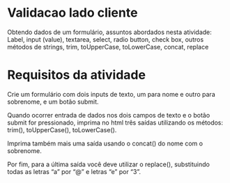 # Validacao lado cliente
Obtendo dados de um formulário, assuntos abordados nesta atividade: Label, input (value), textarea, select, radio button, check box, outros métodos de strings, trim, toUpperCase, toLowerCase, concat, replace
# Requisitos da atividade
Crie um formulário com dois inputs de texto, um para nome e outro para sobrenome, e um botão submit.

Quando ocorrer entrada de dados nos dois campos de texto e o botão submit for pressionado, imprima no html três saídas utilizando os métodos: trim(), toUpperCase(), toLowerCase(). 

Imprima também mais uma saída usando o concat() do nome com o sobrenome.

Por fim, para a última saída você deve utilizar o replace(), substituindo todas as letras “a” por “@” e letras “e” por “3”.
